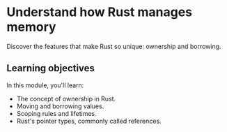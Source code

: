 # Understand how Rust manages memory

Discover the features that make Rust so unique: ownership and borrowing.

## Learning objectives
In this module, you'll learn:

- The concept of ownership in Rust.
- Moving and borrowing values.
- Scoping rules and lifetimes.
- Rust's pointer types, commonly called references.